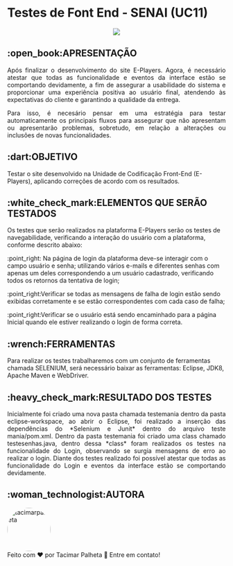 # Testes de Font End - SENAI (UC11)
<center><img src="https://camo.githubusercontent.com/459f141bd5e24c179a0e2dd49691e290ed5c5d4b4cb97767daee7cfaf6e31121/687474703a2f2f696d672e736869656c64732e696f2f7374617469632f76313f6c6162656c3d535441545553266d6573736167653d434f4e434c5549444f26636f6c6f723d475245454e267374796c653d666f722d7468652d6261646765")> </center>

<h2 align="esquerda">:open_book:APRESENTAÇÃO</h2>
<p align="justify">Após finalizar o desenvolvimento do site E-Players. Agora, é necessário atestar que todas as funcionalidade e eventos da interface estão se comportando devidamente, a fim de assegurar a usabilidade do sistema e proporcionar uma experiência positiva ao usuário final, atendendo às expectativas do cliente e garantindo a qualidade da entrega.</p>
<p align="justify">Para isso, é necesário pensar em uma estratégia para testar automaticamente os principais fluxos para assegurar que não apresentam ou apresentarão problemas, sobretudo, em relação a alterações ou inclusões de novas funcionalidades.</p>
<h2 align="esquerda">:dart:OBJETIVO</h2>
Testar o site desenvolvido na Unidade de Codificação Front-End (E-Players), aplicando correções de acordo com os resultados.
<h2 align="esquerda">:white_check_mark:ELEMENTOS QUE SERÃO TESTADOS</h2>
Os testes que serão realizados na plataforma E-Players serão os testes de navegabilidade, verificando a interação do usuário com a plataforma, conforme descrito abaixo:
<p align="esquerda">:point_right: Na página de login da plataforma deve-se interagir com o campo usuário e senha; utilizando vários e-mails e diferentes senhas com apenas um deles correspondendo a um usuário cadastrado, verificando todos os retornos da tentativa de login;</p>
<p align="esquerda">:point_right:Verificar se todas as mensagens de falha de login estão sendo exibidas corretamente e se estão correspondentes com cada caso de falha;</p>
<p align="esquerda">:point_right:Verificar se o usuário está sendo encaminhado para a página Inicial quando ele estiver realizando o login de forma correta.</p>
<h2 align="esquerda">:wrench:FERRAMENTAS</h2>
Para realizar os testes trabalharemos com um conjunto de ferramentas chamada SELENIUM, será necessário baixar as ferramentas: Eclipse, JDK8, Apache Maven e WebDriver.
<h2 align="esquerda">:heavy_check_mark:RESULTADO DOS TESTES</h2>
<p align="justify">Inicialmente foi criado uma nova pasta chamada testemania dentro da pasta eclipse-workspace, ao abrir o Eclipse, foi realizado a inserção das dependências do *Selenium e Junit* dentro do arquivo teste mania/pom.xml. Dentro da pasta testemania foi criado uma class chamado testesenhas.java, dentro dessa *class* foram realizados os testes na funcionalidade do Login, observando se surgia mensagens de erro ao realizar o login.
Diante dos testes realizado foi possível atestar que todas as funcionalidade do Login e eventos da interface estão se comportando devidamente.
<h2 align="esquerda">:woman_technologist:AUTORA</h2>
<a href="https://github.com/tacimarpalheta" style="text-decoration: none;">
<img style="border-radius: 50%;" src="https://avatars.githubusercontent.com/u/113411462?v=4" width="100px;"  alt="tacimarpalheta"/>

<br />
<span> Feito com ❤️ por Tacimar Palheta 👋 Entre em contato! </span> 
</a> 

